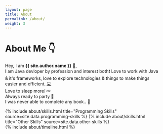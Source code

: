 ```yaml
---
layout: page
title: About
permalink: /about/
weight: 3
---
```


# **About Me** :point_down:

Hey, I am **{{ site.author.name }}** :wave:,<br>
I am Java devloper by profession and interest both:exclamation: Love to work with Java & it's frameworks, love to explore technologies & things to make things easier and efficient..:computer: <br>
Love to sleep more:grey_exclamation: :zzz: <br>
Always ready to party :beers: <br>
I was never able to complete any book.. :orange_book: <br>

<!--
 ## **Skills** :octocat:
- Java
- Spring/SpringBoot
- Hibernate
- MySQL/Oracle
- Go
- Git/BitBucket, Jira
- Rest API development & Integration
- Microservices
- Linux
- Payment gateways integration in Java
-->

<div class="row">
{% include about/skills.html title="Programming Skills" source=site.data.programming-skills %}
{% include about/skills.html title="Other Skills" source=site.data.other-skills %}
</div>

<div class="row">
{% include about/timeline.html %}
</div>
